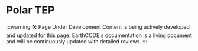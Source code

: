 # Polar TEP
:::warning 🛠️ Page Under Development
Content is being actively developed and updated for this page. EarthCODE's documentation is a living document and will be continuously updated with detailed reviews.
:::